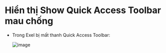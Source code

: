 # Hiển thị Show Quick Access Toolbar mau chống

- Trong Exel bị mất thanh Quick Access Toolbar:

  ![image](https://github.com/user-attachments/assets/716b398a-f787-41cb-b827-5b636be93286)

